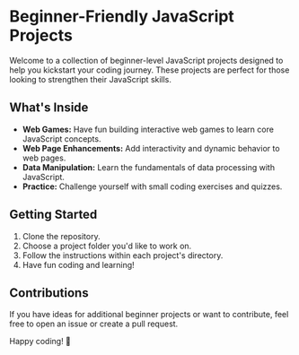 # Beginner-Friendly JavaScript Projects

Welcome to a collection of beginner-level JavaScript projects designed to help you kickstart your coding journey. These projects are perfect for those looking to strengthen their JavaScript skills.

## What's Inside

- **Web Games:** Have fun building interactive web games to learn core JavaScript concepts.
- **Web Page Enhancements:** Add interactivity and dynamic behavior to web pages.
- **Data Manipulation:** Learn the fundamentals of data processing with JavaScript.
- **Practice:** Challenge yourself with small coding exercises and quizzes.

## Getting Started

1. Clone the repository.
2. Choose a project folder you'd like to work on.
3. Follow the instructions within each project's directory.
4. Have fun coding and learning!

## Contributions

If you have ideas for additional beginner projects or want to contribute, feel free to open an issue or create a pull request.

Happy coding! 🚀

